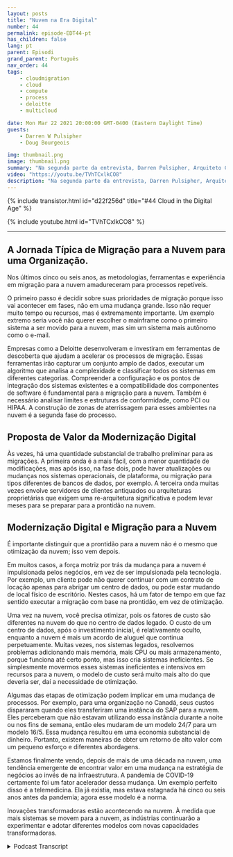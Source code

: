 ```yaml
---
layout: posts
title: "Nuvem na Era Digital"
number: 44
permalink: episode-EDT44-pt
has_children: false
lang: pt
parent: Episodi
grand_parent: Português
nav_order: 44
tags:
    - cloudmigration
    - cloud
    - compute
    - process
    - deloitte
    - multicloud

date: Mon Mar 22 2021 20:00:00 GMT-0400 (Eastern Daylight Time)
guests:
    - Darren W Pulsipher
    - Doug Bourgeois

img: thumbnail.png
image: thumbnail.png
summary: "Na segunda parte da entrevista, Darren Pulsipher, Arquiteto Chefe de Soluções da Intel, e Doug Bourgeois, Diretor Gerente e Líder de Estratégia em Nuvem da GPS da Deloitte, continuam sua discussão sobre a migração para a nuvem."
video: "https://youtu.be/TVhTCxlkCO8"
description: "Na segunda parte da entrevista, Darren Pulsipher, Arquiteto Chefe de Soluções da Intel, e Doug Bourgeois, Diretor Gerente e Líder de Estratégia em Nuvem da GPS da Deloitte, continuam sua discussão sobre a migração para a nuvem."
---
```


<div>
{% include transistor.html id="d22f256d" title="#44 Cloud in the Digital Age" %}

{% include youtube.html id="TVhTCxlkCO8" %}
</div>

---

## A Jornada Típica de Migração para a Nuvem para uma Organização.

Nos últimos cinco ou seis anos, as metodologias, ferramentas e experiência em migração para a nuvem amadureceram para processos repetíveis.

O primeiro passo é decidir sobre suas prioridades de migração porque isso vai acontecer em fases, não em uma mudança grande. Isso não requer muito tempo ou recursos, mas é extremamente importante. Um exemplo extremo seria você não querer escolher o mainframe como o primeiro sistema a ser movido para a nuvem, mas sim um sistema mais autônomo como o e-mail.

Empresas como a Deloitte desenvolveram e investiram em ferramentas de descoberta que ajudam a acelerar os processos de migração. Essas ferramentas irão capturar um conjunto amplo de dados, executar um algoritmo que analisa a complexidade e classificar todos os sistemas em diferentes categorias. Compreender a configuração e os pontos de integração dos sistemas existentes e a compatibilidade dos componentes de software é fundamental para a migração para a nuvem. Também é necessário analisar limites e estruturas de conformidade, como PCI ou HIPAA. A construção de zonas de aterrissagem para esses ambientes na nuvem é a segunda fase do processo.

## Proposta de Valor da Modernização Digital

Às vezes, há uma quantidade substancial de trabalho preliminar para as migrações. A primeira onda é a mais fácil, com a menor quantidade de modificações, mas após isso, na fase dois, pode haver atualizações ou mudanças nos sistemas operacionais, de plataforma, ou migração para tipos diferentes de bancos de dados, por exemplo. A terceira onda muitas vezes envolve servidores de clientes antiquados ou arquiteturas proprietárias que exigem uma re-arquitetura significativa e podem levar meses para se preparar para a prontidão na nuvem.

## Modernização Digital e Migração para a Nuvem

É importante distinguir que a prontidão para a nuvem não é o mesmo que otimização da nuvem; isso vem depois.

Em muitos casos, a força motriz por trás da mudança para a nuvem é impulsionada pelos negócios, em vez de ser impulsionada pela tecnologia. Por exemplo, um cliente pode não querer continuar com um contrato de locação apenas para abrigar um centro de dados, ou pode estar mudando de local físico de escritório. Nestes casos, há um fator de tempo em que faz sentido executar a migração com base na prontidão, em vez de otimização.

Uma vez na nuvem, você precisa otimizar, pois os fatores de custo são diferentes na nuvem do que no centro de dados legado. O custo de um centro de dados, após o investimento inicial, é relativamente oculto, enquanto a nuvem é mais um acordo de aluguel que continua perpetuamente. Muitas vezes, nos sistemas legados, resolvemos problemas adicionando mais memória, mais CPU ou mais armazenamento, porque funciona até certo ponto, mas isso cria sistemas ineficientes. Se simplesmente movermos esses sistemas ineficientes e intensivos em recursos para a nuvem, o modelo de custo será muito mais alto do que deveria ser, daí a necessidade de otimização.

Algumas das etapas de otimização podem implicar em uma mudança de processos. Por exemplo, para uma organização no Canadá, seus custos dispararam quando eles transferiram uma instância do SAP para a nuvem. Eles perceberam que não estavam utilizando essa instância durante a noite ou nos fins de semana, então eles mudaram de um modelo 24/7 para um modelo 16/5. Essa mudança resultou em uma economia substancial de dinheiro. Portanto, existem maneiras de obter um retorno de alto valor com um pequeno esforço e diferentes abordagens.

Estamos finalmente vendo, depois de mais de uma década na nuvem, uma tendência emergente de encontrar valor em uma mudança na estratégia de negócios ao invés de na infraestrutura. A pandemia de COVID-19 certamente foi um fator acelerador dessa mudança. Um exemplo perfeito disso é a telemedicina. Ela já existia, mas estava estagnada há cinco ou seis anos antes da pandemia; agora esse modelo é a norma.

Inovações transformadoras estão acontecendo na nuvem. À medida que mais sistemas se movem para a nuvem, as indústrias continuarão a experimentar e adotar diferentes modelos com novas capacidades transformadoras.



<details>
<summary> Podcast Transcript </summary>

<p></p>

</details>
